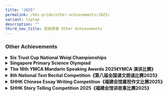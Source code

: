 ```yaml
---
title: "2025"
permalink: /khs-pride/other-achievements/2025/
variant: tiptap
description: ""
third_nav_title: 其他荣誉 Other Achievements
---
```

<h3>Other Achievements</h3>
<div data-type="detailGroup" class="isomer-accordion isomer-accordion-white">
<details class="isomer-details">
<summary><strong>Six Trust Cup National Weiqi Championships</strong>
</summary>
<div data-type="detailsContent" class="isomer-details-content">
<table style="minWidth: 50px">
<colgroup>
<col>
<col>
</colgroup>
<tbody>
<tr>
<td rowspan="1" colspan="1">
<p><strong>P3 Category - Champion</strong>
</p>
</td>
<td rowspan="1" colspan="1">
<p></p>
</td>
</tr>
<tr>
<td rowspan="1" colspan="1">
<p>Liu Yimu</p>
</td>
<td rowspan="1" colspan="1">
<p>P3-3</p>
</td>
</tr>
<tr>
<td rowspan="1" colspan="1">
<p>Lim Ting Rui Andre</p>
</td>
<td rowspan="1" colspan="1">
<p>P3-4</p>
</td>
</tr>
<tr>
<td rowspan="1" colspan="1">
<p>Shi Ye Cheng</p>
</td>
<td rowspan="1" colspan="1">
<p>P3-7</p>
</td>
</tr>
<tr>
<td rowspan="1" colspan="1">
<p>Lum Yi Xuan, Eva</p>
</td>
<td rowspan="1" colspan="1">
<p>P3-7</p>
</td>
</tr>
</tbody>
</table>
</div>
</details>
<details class="isomer-details">
<summary><strong>Singapore Primary Science Olympiad</strong>
</summary>
<div data-type="detailsContent" class="isomer-details-content">
<table style="minWidth: 50px">
<colgroup>
<col>
<col>
</colgroup>
<tbody>
<tr>
<td rowspan="1" colspan="1">
<p><strong>Gold</strong>
</p>
</td>
<td rowspan="1" colspan="1">
<p></p>
</td>
</tr>
<tr>
<td rowspan="1" colspan="1">
<p>Lim Zi Han</p>
</td>
<td rowspan="1" colspan="1">
<p>P5-6</p>
</td>
</tr>
<tr>
<td rowspan="1" colspan="1">
<p></p>
</td>
<td rowspan="1" colspan="1">
<p></p>
</td>
</tr>
<tr>
<td rowspan="1" colspan="1">
<p><strong>Silver</strong>
</p>
</td>
<td rowspan="1" colspan="1">
<p></p>
</td>
</tr>
<tr>
<td rowspan="1" colspan="1">
<p>Qin Ziyi</p>
</td>
<td rowspan="1" colspan="1">
<p>P5-5</p>
</td>
</tr>
<tr>
<td rowspan="1" colspan="1">
<p>Elias Chua Rui De</p>
</td>
<td rowspan="1" colspan="1">
<p>P5-5</p>
</td>
</tr>
<tr>
<td rowspan="1" colspan="1">
<p>Alexander Benedict Bek</p>
</td>
<td rowspan="1" colspan="1">
<p>P5-6</p>
</td>
</tr>
<tr>
<td rowspan="1" colspan="1">
<p>Silvia Low</p>
</td>
<td rowspan="1" colspan="1">
<p>P5-7</p>
</td>
</tr>
<tr>
<td rowspan="1" colspan="1">
<p></p>
</td>
<td rowspan="1" colspan="1">
<p></p>
</td>
</tr>
<tr>
<td rowspan="1" colspan="1">
<p><strong>Bronze</strong>
</p>
</td>
<td rowspan="1" colspan="1">
<p></p>
</td>
</tr>
<tr>
<td rowspan="1" colspan="1">
<p>Do Hoang Anh Tu Anthony</p>
</td>
<td rowspan="1" colspan="1">
<p>P5-5</p>
</td>
</tr>
<tr>
<td rowspan="1" colspan="1">
<p>Bree Too Cun Bin</p>
</td>
<td rowspan="1" colspan="1">
<p>P5-6</p>
</td>
</tr>
<tr>
<td rowspan="1" colspan="1">
<p>Chau Zhi Ling Hailey</p>
</td>
<td rowspan="1" colspan="1">
<p>P5-7</p>
</td>
</tr>
<tr>
<td rowspan="1" colspan="1">
<p></p>
</td>
<td rowspan="1" colspan="1">
<p></p>
</td>
</tr>
<tr>
<td rowspan="1" colspan="1">
<p><strong>Merit</strong>
</p>
</td>
<td rowspan="1" colspan="1">
<p></p>
</td>
</tr>
<tr>
<td rowspan="1" colspan="1">
<p>Wen Xinya</p>
</td>
<td rowspan="1" colspan="1">
<p>P5-5</p>
</td>
</tr>
<tr>
<td rowspan="1" colspan="1">
<p>Justin Loh Shun Yao</p>
</td>
<td rowspan="1" colspan="1">
<p>P5-5</p>
</td>
</tr>
<tr>
<td rowspan="1" colspan="1">
<p>Liow Zi Kang</p>
</td>
<td rowspan="1" colspan="1">
<p>P5-5</p>
</td>
</tr>
<tr>
<td rowspan="1" colspan="1">
<p>Thng Tian Le</p>
</td>
<td rowspan="1" colspan="1">
<p>P5-5</p>
</td>
</tr>
<tr>
<td rowspan="1" colspan="1">
<p>Lee Yuan Shan Valerene</p>
</td>
<td rowspan="1" colspan="1">
<p>P5-5</p>
</td>
</tr>
<tr>
<td rowspan="1" colspan="1">
<p>Ngai Qin Ying</p>
</td>
<td rowspan="1" colspan="1">
<p>P5-5</p>
</td>
</tr>
<tr>
<td rowspan="1" colspan="1">
<p>Zhong Weiming Oscar</p>
</td>
<td rowspan="1" colspan="1">
<p>P5-6</p>
</td>
</tr>
<tr>
<td rowspan="1" colspan="1">
<p>Xavier Fong Seng Fung</p>
</td>
<td rowspan="1" colspan="1">
<p>P5-6</p>
</td>
</tr>
<tr>
<td rowspan="1" colspan="1">
<p>Emily Yuen Shu Ern</p>
</td>
<td rowspan="1" colspan="1">
<p>P5-6</p>
</td>
</tr>
<tr>
<td rowspan="1" colspan="1">
<p>Ng Yee Heng</p>
</td>
<td rowspan="1" colspan="1">
<p>P5-6</p>
</td>
</tr>
<tr>
<td rowspan="1" colspan="1">
<p>Taylor Ng Yong Ji</p>
</td>
<td rowspan="1" colspan="1">
<p>P5-6</p>
</td>
</tr>
<tr>
<td rowspan="1" colspan="1">
<p>Ethan Zhang</p>
</td>
<td rowspan="1" colspan="1">
<p>P5-6</p>
</td>
</tr>
<tr>
<td rowspan="1" colspan="1">
<p>Maximilian Nimtschek</p>
</td>
<td rowspan="1" colspan="1">
<p>P5-7</p>
</td>
</tr>
<tr>
<td rowspan="1" colspan="1">
<p>Zhang Hanning</p>
</td>
<td rowspan="1" colspan="1">
<p>P5-7</p>
</td>
</tr>
<tr>
<td rowspan="1" colspan="1">
<p>Puah Zheng Kai Isaac</p>
</td>
<td rowspan="1" colspan="1">
<p>P5-7</p>
</td>
</tr>
<tr>
<td rowspan="1" colspan="1">
<p>Loo Xiang Rui, Wayne</p>
</td>
<td rowspan="1" colspan="1">
<p>P5-7</p>
</td>
</tr>
<tr>
<td rowspan="1" colspan="1">
<p>Tan Long Zheng</p>
</td>
<td rowspan="1" colspan="1">
<p>P5-7</p>
</td>
</tr>
<tr>
<td rowspan="1" colspan="1">
<p>Teo Jia Xin, Jermaine</p>
</td>
<td rowspan="1" colspan="1">
<p>P5-7</p>
</td>
</tr>
</tbody>
</table>
</div>
</details>
<details class="isomer-details">
<summary><strong>The 18th YMCA Mandarin Speaking Awards 2025《YMCA 演讲比赛》</strong>
</summary>
<div data-type="detailsContent" class="isomer-details-content">
<table style="minWidth: 50px">
<colgroup>
<col>
<col>
</colgroup>
<tbody>
<tr>
<td rowspan="1" colspan="1">
<p>Merit Award</p>
</td>
<td rowspan="1" colspan="1">
<p></p>
</td>
</tr>
<tr>
<td rowspan="1" colspan="1">
<p>Wong Chen Feng</p>
</td>
<td rowspan="1" colspan="1">
<p>P2-1</p>
</td>
</tr>
</tbody>
</table>
</div>
</details>
<details class="isomer-details">
<summary><strong>8th National Text Recital Competition《第八届全国课文朗诵比赛2025》</strong>
</summary>
<div data-type="detailsContent" class="isomer-details-content">
<p></p>
</div>
</details>
<details class="isomer-details">
<summary><strong>SHHK Chinese Essay Writing Competition《福建会馆属校作文比赛2025》</strong>
</summary>
<div data-type="detailsContent" class="isomer-details-content">
<p></p>
</div>
</details>
<details class="isomer-details">
<summary><strong>SHHK Story Telling Competition 2025《福建会馆讲故事比赛2025》</strong>
</summary>
<div data-type="detailsContent" class="isomer-details-content">
<p></p>
</div>
</details>
</div>
<p></p>